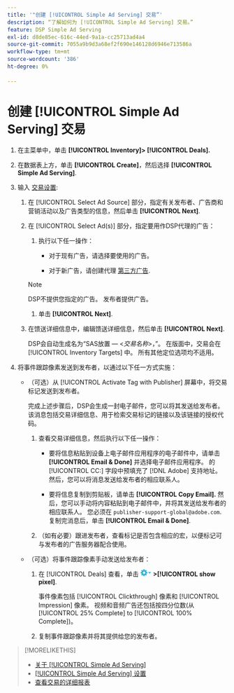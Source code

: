 ```yaml
---
title: '"创建 [!UICONTROL Simple Ad Serving] 交易”'
description: “了解如何为 [!UICONTROL Simple Ad Serving] 交易。”
feature: DSP Simple Ad Serving
exl-id: d8de85ec-616c-44ed-9a1a-cc25713ad4a4
source-git-commit: 7055a9b9d3a68ef2f690e146128d6946e713586a
workflow-type: tm+mt
source-wordcount: '386'
ht-degree: 0%

---
```


# 创建 [!UICONTROL Simple Ad Serving] 交易

1. 在主菜单中，单击 **[!UICONTROL Inventory]> [!UICONTROL Deals].**

1. 在数据表上方，单击 **[!UICONTROL Create]**，然后选择 **[!UICONTROL Simple Ad Serving]**.

1. 输入 [交易设置](simple-deal-settings.md):

   1. 在 [!UICONTROL Select Ad Source] 部分，指定有关发布者、广告商和营销活动以及广告类型的信息，然后单击 **[!UICONTROL Next]**.

   1. 在 [!UICONTROL Select Ad(s)] 部分，指定要用作DSP代理的广告：

      1. 执行以下任一操作：

         * 对于现有广告，请选择要使用的广告。

         * 对于新广告，请创建代理 [第三方广告](/help/dsp/campaign-management/ads/ad-create-multiple.md).
      >[!NOTE]
      > DSP不提供您指定的广告。 发布者提供广告。

      1. 单击 **[!UICONTROL Next]**.
   1. 在馈送详细信息中，编辑馈送详细信息，然后单击 **[!UICONTROL Next]**.

      DSP会自动生成名为“SAS放置 — &lt;*交易名称*>，”。 在版面中，交易会在 [!UICONTROL Inventory Targets] 中。 所有其他定位选项均不适用。



1. 将事件跟踪像素发送到发布者，以通过以下任一方式实施：

   * （可选）从 [!UICONTROL Activate Tag with Publisher] 屏幕中，将交易标记发送到发布者。

      完成上述步骤后，DSP会生成一封电子邮件，您可以将其发送给发布者。 该消息包括交易详细信息、用于检索交易标记的链接以及该链接的授权代码。

      1. 查看交易详细信息，然后执行以下任一操作：

         * 要将信息粘贴到设备上电子邮件应用程序的电子邮件中，请单击 **[!UICONTROL Email & Done]** 并选择电子邮件应用程序。 的 [!UICONTROL CC:] 字段中预填充了 [!DNL Adobe] 支持地址。 然后，您可以将消息发送给发布者的相应联系人。

         * 要将信息复制到剪贴板，请单击 **[!UICONTROL Copy Email].** 然后，您可以手动将内容粘贴到电子邮件中，并将其发送给发布者的相应联系人。 您必须在 `publisher-support-global@adobe.com`. 复制完消息后，单击 **[!UICONTROL Email & Done]**.
      1. （如有必要）跟进发布者，查看标记是否包含相应的宏，以便标记可与发布者的广告服务器配合使用。
   * （可选）将事件跟踪像素手动发送给发布者：

      1. 在 [!UICONTROL Deals] 查看，单击 ![“选项”菜单](/help/dsp/assets/options-menu.png) **>[!UICONTROL show pixel]**.

         事件像素包括 [!UICONTROL Clickthrough] 像素和 [!UICONTROL Impression] 像素。 视频和音频广告还包括按四分位数(从 [!UICONTROL 25% Complete] to [!UICONTROL 100% Complete])。

      1. 复制事件跟踪像素并将其提供给您的发布者。



>[!MORELIKETHIS]
>
>* [关于 [!UICONTROL Simple Ad Serving]](simple-deal-about.md)
>* [[!UICONTROL Simple Ad Serving] 设置](simple-deal-settings.md)
>* [查看交易的详细报表](/help/dsp/inventory/deal-view-report.md)


<!-- add back when reimplemented:
>* [View Event-Tracking Pixels for a [!UICONTROL Simple Ad Serving] Deal](simple-deal-show-pixels.md)
-->
